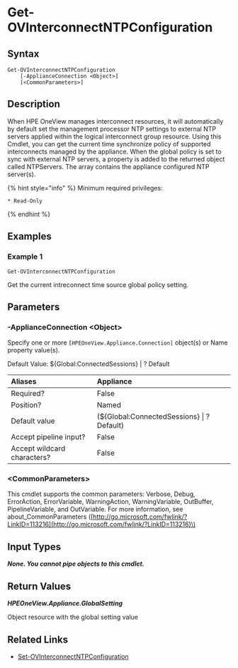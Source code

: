 ﻿---
description: Get the default time source policy for HPE Synergy interconnects.
---

# Get-OVInterconnectNTPConfiguration

## Syntax

```text
Get-OVInterconnectNTPConfiguration
    [-ApplianceConnection <Object>]
    [<CommonParameters>]
```

## Description

When HPE OneView manages interconnect resources, it will automatically by default set the management processor NTP settings to external NTP servers applied within the logical interconnect group resource.  Using this Cmdlet, you can get the current time synchronize policy of supported interconnects managed by the appliance.  When the global policy is set to sync with external NTP servers, a property is added to the returned object called NTPServers.  The array contains the appliance configured NTP server(s).

{% hint style="info" %}
Minimum required privileges:

    * Read-Only
{% endhint %}

## Examples

###  Example 1 

```text
Get-OVInterconnectNTPConfiguration

```

Get the current intreconnect time source global policy setting.

## Parameters

### -ApplianceConnection &lt;Object&gt;

Specify one or more `[HPEOneView.Appliance.Connection]` object(s) or Name property value(s).

Default Value: ${Global:ConnectedSessions} | ? Default

| Aliases | Appliance |
| :--- | :--- |
| Required? | False |
| Position? | Named |
| Default value | (${Global:ConnectedSessions} &vert; ? Default) |
| Accept pipeline input? | False |
| Accept wildcard characters? | False |

### &lt;CommonParameters&gt;

This cmdlet supports the common parameters: Verbose, Debug, ErrorAction, ErrorVariable, WarningAction, WarningVariable, OutBuffer, PipelineVariable, and OutVariable. For more information, see about\_CommonParameters \([http://go.microsoft.com/fwlink/?LinkID=113216](http://go.microsoft.com/fwlink/?LinkID=113216)\)

## Input Types

_**None.  You cannot pipe objects to this cmdlet.**_

## Return Values

_**HPEOneView.Appliance.GlobalSetting**_

Object resource with the global setting value

## Related Links

* [Set-OVInterconnectNTPConfiguration](set-ovinterconnectntpconfiguration.md)

